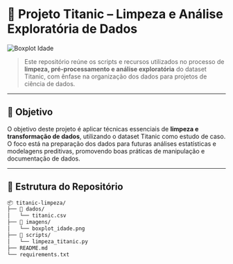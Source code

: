 # 🚢 Projeto Titanic – Limpeza e Análise Exploratória de Dados

![Boxplot Idade](."C:/Users/wedja/Downloads/Figure_1.png")

> Este repositório reúne os scripts e recursos utilizados no processo de **limpeza, pré-processamento e análise exploratória** do dataset Titanic, com ênfase na organização dos dados para projetos de ciência de dados.

---

## 🎯 Objetivo

O objetivo deste projeto é aplicar técnicas essenciais de **limpeza e transformação de dados**, utilizando o dataset Titanic como estudo de caso. O foco está na preparação dos dados para futuras análises estatísticas e modelagens preditivas, promovendo boas práticas de manipulação e documentação de dados.

---

## 📂 Estrutura do Repositório

```bash
📦 titanic-limpeza/
├── 📁 dados/
│   └── titanic.csv
├── 📁 imagens/
│   └── boxplot_idade.png
├── 📁 scripts/
│   └── limpeza_titanic.py
├── README.md
└── requirements.txt
